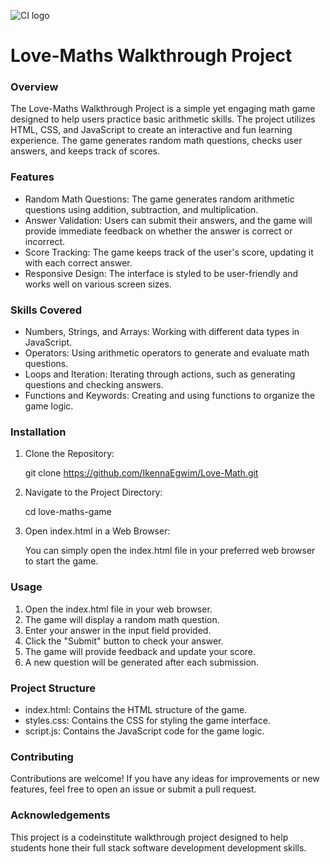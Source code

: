 ![CI logo](https://codeinstitute.s3.amazonaws.com/fullstack/ci_logo_small.png)

# Love-Maths Walkthrough Project

### Overview
The Love-Maths Walkthrough Project is a simple yet engaging math game designed to help users practice basic arithmetic skills. The project utilizes HTML, CSS, and JavaScript to create an interactive and fun learning experience. The game generates random math questions, checks user answers, and keeps track of scores.

### Features
- Random Math Questions: The game generates random arithmetic questions using addition, subtraction, and multiplication.
- Answer Validation: Users can submit their answers, and the game will provide immediate feedback on whether the answer is correct or incorrect.
- Score Tracking: The game keeps track of the user's score, updating it with each correct answer.
- Responsive Design: The interface is styled to be user-friendly and works well on various screen sizes.

### Skills Covered
- Numbers, Strings, and Arrays: Working with different data types in JavaScript.
- Operators: Using arithmetic operators to generate and evaluate math questions.
- Loops and Iteration: Iterating through actions, such as generating questions and checking answers.
- Functions and Keywords: Creating and using functions to organize the game logic.

### Installation

1.  Clone the Repository:

     git clone https://github.com/IkennaEgwim/Love-Math.git

2. Navigate to the Project Directory:

     cd love-maths-game

4.  Open index.html in a Web Browser:

    You can simply open the index.html file in your preferred web browser to start the game.

### Usage

1.  Open the index.html file in your web browser.
2.  The game will display a random math question.
3.  Enter your answer in the input field provided.
4.  Click the "Submit" button to check your answer.
5.  The game will provide feedback and update your score.
6.  A new question will be generated after each submission.

### Project Structure

-  index.html: Contains the HTML structure of the game.
-  styles.css: Contains the CSS for styling the game interface.
-  script.js: Contains the JavaScript code for the game logic.

### Contributing
Contributions are welcome! If you have any ideas for improvements or new features, feel free to open an issue or submit a pull request.

### Acknowledgements

This project is a codeinstitute walkthrough project designed to help students hone their full stack software development development skills.
